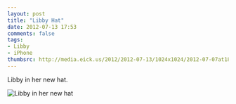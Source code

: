 ```yaml
---
layout: post
title: "Libby Hat"
date: 2012-07-13 17:53
comments: false
tags: 
- Libby
- iPhone
thumbsrc: http://media.eick.us/2012/2012-07-13/1024x1024/2012-07-07at18.00.08.jpg
---
```

Libby in her new hat.

![Libby in her new hat](http://media.eick.us/media/photographs/2012/2012-07-13/2012-07-07at18.00.08.jpg)
